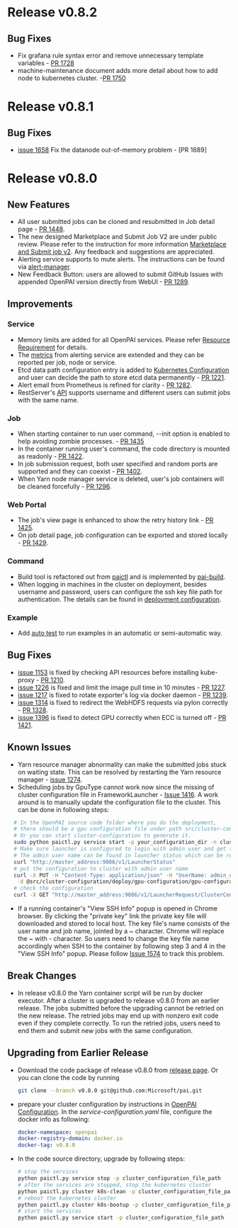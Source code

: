 # Release v0.8.2

## Bug Fixes
* Fix grafana rule syntax error and remove unnecessary template variables  - [PR 1728](https://github.com/Microsoft/pai/pull/1728)
* machine-maintenance document adds more detail about how to add node to kubernetes cluster. -[PR 1750](https://github.com/Microsoft/pai/pull/1750)

# Release v0.8.1

## Bug Fixes
* [issue 1658](https://github.com/Microsoft/pai/issues/1658) Fix the datanode out-of-memory problem - [PR 1689]

# Release v0.8.0

## New Features
* All user submitted jobs can be cloned and resubmitted in Job detail page - [PR 1448](https://github.com/Microsoft/pai/pull/1448).
* The new designed Marketplace and Submit Job V2 are under public review.
Please refer to the instruction for more information [Marketplace and Submit job v2](./docs/marketplace-and-submit-job-v2/marketplace-and-submit-job-v2.md).
Any feedback and suggestions are appreciated.
* Alerting service supports to mute alerts. The instructions can be found via [alert-manager](./docs/alerting/alert-manager.md#muting-firing-alert).
* New Feedback Button: users are allowed to submit GitHub Issues with appended OpenPAI version directly from WebUI - [PR 1289](https://github.com/Microsoft/pai/pull/1289).

## Improvements
### Service
* Memory limits are added for all OpenPAI services. Please refer [Resource Requirement](https://github.com/Microsoft/pai/wiki/Resource-Requirement) for details.
* The [metrics](./docs/alerting/exporter-metrics.md) from alerting service are extended and they can be reported per job, node or service.
* Etcd data path configuration entry is added to [Kubernetes Configuration](./deployment/quick-start/kubernetes-configuration.yaml.template) and user can decide the path to store etcd data permanently - [PR 1221](https://github.com/Microsoft/pai/pull/1221).
* Alert email from Prometheus is refined for clarity - [PR 1282](https://github.com/Microsoft/pai/pull/1282).
* RestServer's [API](./docs/rest-server/API.md) supports username and different users can submit jobs with the same name.

### Job
* When starting container to run user command, --init option is enabled to help avoiding zombie processes. - [PR 1435](https://github.com/Microsoft/pai/pull/1435)
* In the container running user's command, the code directory is mounted as readonly - [PR 1422](https://github.com/Microsoft/pai/pull/1422).
* In job submission request, both user specified and random ports are supported and they can coexist - [PR 1402](https://github.com/Microsoft/pai/pull/1402).
* When Yarn node manager service is deleted, user's job containers will be cleaned forcefully - [PR 1296](https://github.com/Microsoft/pai/pull/1296).

### Web Portal
* The job's view page is enhanced to show the retry history link - [PR 1425](https://github.com/Microsoft/pai/pull/1425).
* On job detail page, job configuration can be exported and stored locally - [PR 1429](https://github.com/Microsoft/pai/pull/1429).

### Command
* Build tool is refactored out from [paictl](./docs/pai-management/README.md) and is implemented by [pai-build](./docs/pai-build/pai-build.md).
* When logging in machines in the cluster on deployment, besides username and password, users can configure the ssh key file path for authentication. The details can be found in [deployment configuration](./docs/pai-management/doc/cluster-bootup.md).

### Example
* Add [auto test](./examples/auto-test/readme.md) to run examples in an automatic or semi-automatic way.

## Bug Fixes
* [issue 1153](https://github.com/Microsoft/pai/issues/1153) is fixed by checking API resources before installing kube-proxy - [PR 1210](https://github.com/Microsoft/pai/pull/1210).
* [issue 1226](https://github.com/Microsoft/pai/issues/1226) is fixed and limit the image pull time in 10 minutes - [PR 1227](https://github.com/Microsoft/pai/pull/1227).
* [issue 1217](https://github.com/Microsoft/pai/issues/1217) is fixed to rotate exporter's log via docker daemon - [PR 1239](https://github.com/Microsoft/pai/pull/1239).
* [issue 1314](https://github.com/Microsoft/pai/issues/1314) is fixed to redirect the WebHDFS requests via pylon correctly - [PR 1328](https://github.com/Microsoft/pai/pull/1328).
* [issue 1396](https://github.com/Microsoft/pai/issues/1396) is fixed to detect GPU correctly when ECC is turned off - [PR 1421](https://github.com/Microsoft/pai/pull/1421).

## Known Issues
* Yarn resource manager abnormality can make the submitted jobs stuck on waiting state. This can be resolved by restarting the Yarn resource manager - [issue 1274](https://github.com/Microsoft/pai/issues/1274).
* Scheduling jobs by GpuType cannot work now since the missing of cluster configuration file in FrameworkLauncher - [Issue 1416](https://github.com/Microsoft/pai/issues/1416).
A work around is to manually update the configuration file to the cluster. This can be done in following steps:
```bash
  # In the OpenPAI source code folder where you do the deployment,
  # there should be a gpu configuration file under path src/cluster-configuration/deploy/gpu-configuration/gpu-configuration.json.
  # Or you can start cluster-configuration to generate it.
  sudo python paictl.py service start -p your_configuration_dir -n cluster-configuration
  # Make sure launcher is configured to login with admin user and get the admin user name.
  # The admin user name can be found in launcher status which can be retrieved by running following command. The default user name is root.
  curl "http://master_address:9086/v1/LauncherStatus"
  # put the configuration to cluster with admin user name
  curl -X PUT -H "Content-Type: application/json" -H "UserName: admin_user_name" \
   -d @src/cluster-configuration/deploy/gpu-configuration/gpu-configuration.json "http://master_address:9086/v1/LauncherRequest/ClusterConfiguration"
  # check the configuration
  curl -X GET "http://master_address:9086/v1/LauncherRequest/ClusterConfiguration"
  ```
* If a running container's "View SSH Info" popup is opened in Chrome browser. By clicking the "private key" link the private key file will downloaded
  and stored to local host. The key file's name consists of the user name and job name, jointed by a ~ character. Chrome will replace the ~ with
  \- character. So users need to change the key file name accordingly when SSH to the container by following step 3 and 4 in the "View SSH Info" popup.
  Please follow [Issue 1574](https://github.com/Microsoft/pai/issues/1574) to track this problem.

## Break Changes
* In release v0.8.0 the Yarn container script will be run by docker executor. After a cluster is upgraded to release v0.8.0 from an earlier release.
The jobs submitted before the upgrading cannot be retried on the new release. The retried jobs may end up with nonzero exit code even if they complete correctly.
To run the retried jobs, users need to end them and submit new jobs with the same configuration.

## Upgrading from Earlier Release
* Download the code package of release v0.8.0 from [release page](https://github.com/Microsoft/pai/releases).
Or you can clone the code by running
  ```bash
  git clone --branch v0.8.0 git@github.com:Microsoft/pai.git
  ```
* prepare your cluster configuration by instructions in [OpenPAI Configuration](./docs/pai-management/doc/how-to-write-pai-configuration.md).
  In the *service-configuration.yaml* file, configure the docker info as following:
  ```yaml
  docker-namespace: openpai
  docker-registry-domain: docker.io
  docker-tag: v0.8.0
  ```
* In the code source directory, upgrade by following steps:
  ```bash
  # stop the services
  python paictl.py service stop -p cluster_configuration_file_path
  # after the services are stopped, stop the kubernetes cluster
  python paictl.py cluster k8s-clean -p cluster_configuration_file_path
  # reboot the kubernetes cluster
  python paictl.py cluster k8s-bootup -p cluster_configuration_file_path
  # start the services
  python paictl.py service start -p cluster_configuration_file_path
  ```